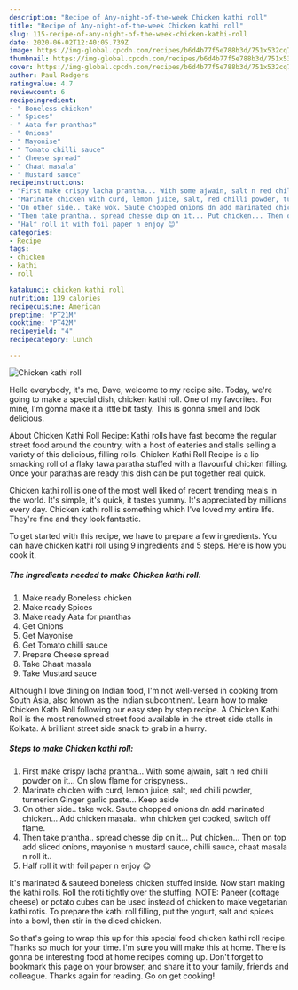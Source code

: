 ```yaml
---
description: "Recipe of Any-night-of-the-week Chicken kathi roll"
title: "Recipe of Any-night-of-the-week Chicken kathi roll"
slug: 115-recipe-of-any-night-of-the-week-chicken-kathi-roll
date: 2020-06-02T12:40:05.739Z
image: https://img-global.cpcdn.com/recipes/b6d4b77f5e788b3d/751x532cq70/chicken-kathi-roll-recipe-main-photo.jpg
thumbnail: https://img-global.cpcdn.com/recipes/b6d4b77f5e788b3d/751x532cq70/chicken-kathi-roll-recipe-main-photo.jpg
cover: https://img-global.cpcdn.com/recipes/b6d4b77f5e788b3d/751x532cq70/chicken-kathi-roll-recipe-main-photo.jpg
author: Paul Rodgers
ratingvalue: 4.7
reviewcount: 6
recipeingredient:
- " Boneless chicken"
- " Spices"
- " Aata for pranthas"
- " Onions"
- " Mayonise"
- " Tomato chilli sauce"
- " Cheese spread"
- " Chaat masala"
- " Mustard sauce"
recipeinstructions:
- "First make crispy lacha prantha... With some ajwain, salt n red chilli powder on it... On slow flame for crispyness.."
- "Marinate chicken with curd, lemon juice, salt, red chilli powder, turmericn Ginger garlic paste... Keep aside"
- "On other side.. take wok. Saute chopped onions dn add marinated chicken... Add chicken masala.. whn chicken get cooked, switch off flame."
- "Then take prantha.. spread chesse dip on it... Put chicken... Then on top add sliced onions, mayonise n mustard sauce, chilli sauce, chaat masala n roll it.."
- "Half roll it with foil paper n enjoy 😊"
categories:
- Recipe
tags:
- chicken
- kathi
- roll

katakunci: chicken kathi roll 
nutrition: 139 calories
recipecuisine: American
preptime: "PT21M"
cooktime: "PT42M"
recipeyield: "4"
recipecategory: Lunch

---
```



![Chicken kathi roll](https://img-global.cpcdn.com/recipes/b6d4b77f5e788b3d/751x532cq70/chicken-kathi-roll-recipe-main-photo.jpg)

Hello everybody, it's me, Dave, welcome to my recipe site. Today, we're going to make a special dish, chicken kathi roll. One of my favorites. For mine, I'm gonna make it a little bit tasty. This is gonna smell and look delicious.

About Chicken Kathi Roll Recipe: Kathi rolls have fast become the regular street food around the country, with a host of eateries and stalls selling a variety of this delicious, filling rolls. Chicken Kathi Roll Recipe is a lip smacking roll of a flaky tawa paratha stuffed with a flavourful chicken filling. Once your parathas are ready this dish can be put together real quick.

Chicken kathi roll is one of the most well liked of recent trending meals in the world. It's simple, it's quick, it tastes yummy. It's appreciated by millions every day. Chicken kathi roll is something which I've loved my entire life. They're fine and they look fantastic.


To get started with this recipe, we have to prepare a few ingredients. You can have chicken kathi roll using 9 ingredients and 5 steps. Here is how you cook it.

<!--inarticleads1-->

##### The ingredients needed to make Chicken kathi roll:

1. Make ready  Boneless chicken
1. Make ready  Spices
1. Make ready  Aata for pranthas
1. Get  Onions
1. Get  Mayonise
1. Get  Tomato chilli sauce
1. Prepare  Cheese spread
1. Take  Chaat masala
1. Take  Mustard sauce


Although I love dining on Indian food, I&#39;m not well-versed in cooking from South Asia, also known as the Indian subcontinent. Learn how to make Chicken Kathi Roll following our easy step by step recipe. A Chicken Kathi Roll is the most renowned street food available in the street side stalls in Kolkata. A brilliant street side snack to grab in a hurry. 

<!--inarticleads2-->

##### Steps to make Chicken kathi roll:

1. First make crispy lacha prantha... With some ajwain, salt n red chilli powder on it... On slow flame for crispyness..
1. Marinate chicken with curd, lemon juice, salt, red chilli powder, turmericn Ginger garlic paste... Keep aside
1. On other side.. take wok. Saute chopped onions dn add marinated chicken... Add chicken masala.. whn chicken get cooked, switch off flame.
1. Then take prantha.. spread chesse dip on it... Put chicken... Then on top add sliced onions, mayonise n mustard sauce, chilli sauce, chaat masala n roll it..
1. Half roll it with foil paper n enjoy 😊


It&#39;s marinated &amp; sauteed boneless chicken stuffed inside. Now start making the kathi rolls. Roll the roti tightly over the stuffing. NOTE: Paneer (cottage cheese) or potato cubes can be used instead of chicken to make vegetarian kathi rotis. To prepare the kathi roll filling, put the yogurt, salt and spices into a bowl, then stir in the diced chicken. 

So that's going to wrap this up for this special food chicken kathi roll recipe. Thanks so much for your time. I'm sure you will make this at home. There is gonna be interesting food at home recipes coming up. Don't forget to bookmark this page on your browser, and share it to your family, friends and colleague. Thanks again for reading. Go on get cooking!
